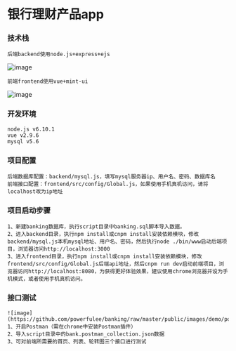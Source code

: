银行理财产品app
===
### 技术栈
~~~
后端backend使用node.js+express+ejs
~~~
![image](https://github.com/powerfulee/banking/raw/master/public/images/demo/backend.jpg)
~~~
前端frontend使用vue+mint-ui
~~~
![image](https://github.com/powerfulee/banking/raw/master/public/images/demo/frontend.jpg)
### 开发环境
~~~
node.js v6.10.1
vue v2.9.6
mysql v5.6
~~~
### 项目配置
~~~
后端数据库配置：backend/mysql.js，填写mysql服务器ip、用户名、密码、数据库名
前端接口配置：frontend/src/config/Global.js，如果使用手机真机访问，请将localhost改为ip地址
~~~
### 项目启动步骤
~~~
1、新建banking数据库，执行script目录中banking.sql脚本导入数据。
2、进入backend目录，执行npm install或cnpm install安装依赖模块，修改backend/mysql.js本机mysql地址、用户名、密码，然后执行node ./bin/www启动后端项目，浏览器访问http://localhost:3000
3、进入frontend目录，执行npm install或cnpm install安装依赖模块，修改frontend/src/config/Global.js后端api地址，然后cnpm run dev启动前端项目，浏览器访问http://localhost:8080，为获得更好体验效果，建议使用chrome浏览器并设为手机模式，或者使用手机真机访问。
~~~
###	接口测试
~~~
![image](https://github.com/powerfulee/banking/raw/master/public/images/demo/postman.jpg)
1、开启Postman（需在chrome中安装Postman插件）
2、导入script目录中的bank.postman_collection.json数据
3、可对前端所需要的首页、列表、轮转图三个接口进行测试